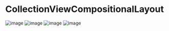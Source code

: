 # CollectionViewCompositionalLayout

![image](https://drive.google.com/file/d/1gschNxyg6-zidOm1WbbOrBr6e0CwsHz0/view?usp=sharing)
![image](https://drive.google.com/file/d/1YdMs8DSN9INymCiPNIwBUEpewDXQqKzX/view?usp=sharing)
![image](https://drive.google.com/file/d/1PMGx0X6UO1UsmQ3h9u0NEnnN0y3sQdER/view?usp=sharing)
![image](https://drive.google.com/file/d/1BoV-p2kGLNRXnq4CdtQDFqU3n8DPVo5l/view?usp=sharing)
